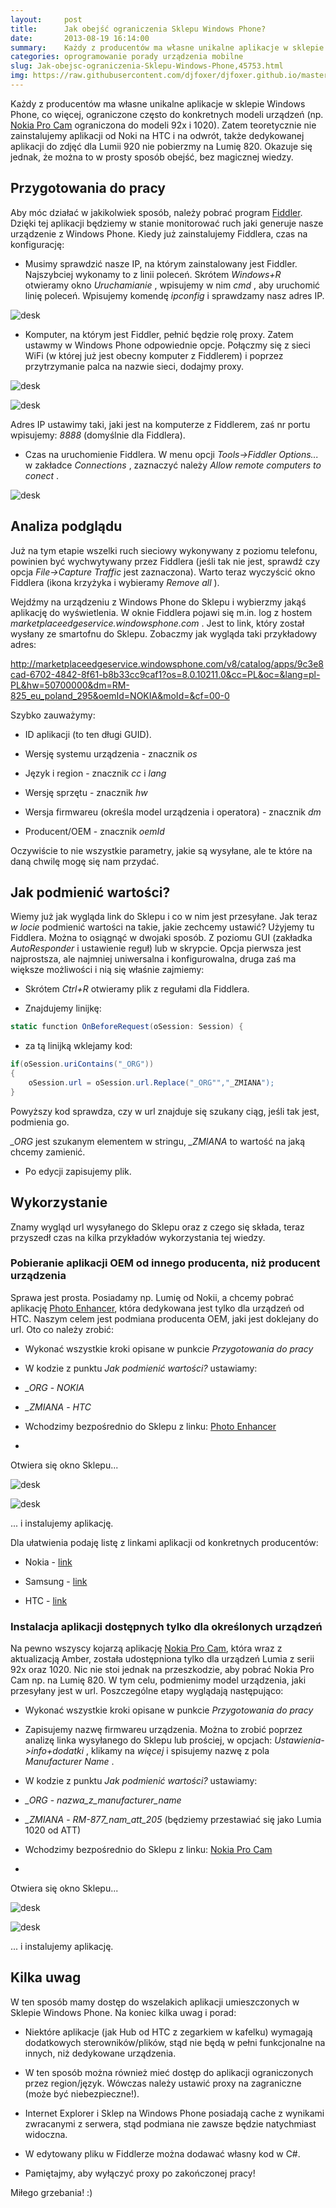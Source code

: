 ```yaml
---
layout:     post
title:      Jak obejść ograniczenia Sklepu Windows Phone?
date:       2013-08-19 16:14:00
summary:    Każdy z producentów ma własne unikalne aplikacje w sklepie Windows Phone, co więcej, ograniczone często do konkretnych modeli urządzeń (np. Nokia Pro Cam  ograniczona do modeli 92x i 1020). Zatem teoretycznie nie zainstalujemy aplikacji od Noki na HTC i na odwrót, także dedykowanej aplikacji do zdjęć dla Lumii 920 nie pobierzmy na Lumię 820. Okazuje się jednak, że można to w prosty sposób obejść, ...
categories: oprogramowanie porady urządzenia mobilne
slug: Jak-obejsc-ograniczenia-Sklepu-Windows-Phone,45753.html
img: https://raw.githubusercontent.com/djfoxer/djfoxer.github.io/master/_img/2013-8-19-_96_/g_-_-x-_-_-_x20130818142007_0.png
---
```




Każdy z producentów ma własne unikalne aplikacje w sklepie Windows Phone, co więcej, ograniczone często do konkretnych modeli urządzeń (np. [Nokia Pro Cam](http://www.windowsphone.com/pl-pl/store/app/nokia-pro-cam/bfd2d954-12da-415c-ad99-69a20f101e04)  ograniczona do modeli 92x i 1020). Zatem teoretycznie nie zainstalujemy aplikacji od Noki na HTC i na odwrót, także dedykowanej aplikacji do zdjęć dla Lumii 920 nie pobierzmy na Lumię 820. Okazuje się jednak, że można to w prosty sposób obejść, bez magicznej wiedzy.




## Przygotowania do pracy



Aby móc działać w jakikolwiek sposób, należy pobrać program [Fiddler](http://fiddler2.com/get-fiddler).  Dzięki tej aplikacji będziemy w stanie monitorować ruch jaki generuje nasze urządzenie z Windows Phone. Kiedy już zainstalujemy Fiddlera, czas na konfigurację:




  * Musimy sprawdzić nasze IP, na którym zainstalowany jest Fiddler. Najszybciej wykonamy to z linii poleceń. Skrótem  *Windows+R*  otwieramy okno  *Uruchamianie* , wpisujemy w nim  *cmd* , aby uruchomić linię poleceń. Wpisujemy komendę  *ipconfig*  i sprawdzamy nasz adres IP.


![desk](https://raw.githubusercontent.com/djfoxer/djfoxer.github.io/master/_img/2013-8-19-_96_/g_-_-x-_-_-_x20130818142007_0.png)




  * Komputer, na którym jest Fiddler, pełnić będzie rolę proxy. Zatem ustawmy w Windows Phone odpowiednie opcje. Połączmy się z sieci WiFi (w której już jest obecny komputer z Fiddlerem) i poprzez przytrzymanie palca na nazwie sieci, dodajmy proxy.



![desk](https://raw.githubusercontent.com/djfoxer/djfoxer.github.io/master/_img/2013-8-19-_96_/g_-_-x-_-_-_x20130818142007_0.jpg)


![desk](https://raw.githubusercontent.com/djfoxer/djfoxer.github.io/master/_img/2013-8-19-_96_/g_-_-x-_-_-_x20130818142005_0.jpg)



Adres IP ustawimy taki, jaki jest na komputerze z Fiddlerem, zaś nr portu wpisujemy:  *8888*  (domyślnie dla Fiddlera).



  * Czas na uruchomienie Fiddlera. W menu opcji  *Tools->Fiddler Options...*  w zakładce  *Connections* , zaznaczyć należy  *Allow remote computers to conect* .


![desk](https://raw.githubusercontent.com/djfoxer/djfoxer.github.io/master/_img/2013-8-19-_96_/g_-_-x-_-_-_x20130818142530_0.png)






 


## Analiza podglądu



Już na tym etapie wszelki ruch sieciowy wykonywany z poziomu telefonu, powinien być wychwytywany przez Fiddlera (jeśli tak nie jest, sprawdź czy opcja  *File->Capture Traffic*  jest zaznaczona). Warto teraz wyczyścić okno Fiddlera (ikona krzyżyka i wybieramy  *Remove all* ). 

Wejdźmy na urządzeniu z Windows Phone do Sklepu i wybierzmy jakąś aplikację do wyświetlenia. W oknie Fiddlera pojawi się m.in. log z hostem  *marketplaceedgeservice.windowsphone.com* . Jest to link, który został wysłany ze smartofnu do Sklepu. Zobaczmy jak wygląda taki przykładowy adres:

http://marketplaceedgeservice.windowsphone.com/v8/catalog/apps/9c3e8cad-6702-4842-8f61-b8b33cc9caf1?os=8.0.10211.0&cc=PL&oc=&lang=pl-PL&hw=50700000&dm=RM-825_eu_poland_295&oemId=NOKIA&moId=&cf=00-0

Szybko zauważymy:



  * ID aplikacji (to ten długi GUID).

  * Wersję systemu urządzenia - znacznik  *os* 

  * Język i region - znacznik  *cc*  i  *lang* 

  * Wersję sprzętu - znacznik  *hw* 

  * Wersja firmwareu (określa model urządzenia i operatora) - znacznik  *dm* 

  * Producent/OEM - znacznik  *oemId* 



Oczywiście to nie wszystkie parametry, jakie są wysyłane, ale te które na daną chwilę mogę się nam przydać.



## Jak podmienić wartości?



Wiemy już jak wygląda link do Sklepu i co w nim jest przesyłane. Jak teraz  *w locie*  podmienić wartości na takie, jakie zechcemy ustawić? Użyjemy tu Fiddlera. Można to osiągnąć w dwojaki sposób. Z poziomu GUI (zakładka  *AutoResponder*  i ustawienie reguł) lub w skrypcie. Opcja pierwsza jest najprostsza, ale najmniej uniwersalna i konfigurowalna, druga zaś ma większe możliwości i nią się właśnie zajmiemy:




  * Skrótem  *Ctrl+R*  otwieramy plik z regułami dla Fiddlera.

  * Znajdujemy linijkę: 

```c#
static function OnBeforeRequest(oSession: Session) {
```

 

  * za tą linijką wklejamy kod:



```c#
if(oSession.uriContains("_ORG"))
{
	oSession.url = oSession.url.Replace("_ORG"","_ZMIANA");
}
```


Powyższy kod sprawdza, czy w url znajduje się szukany ciąg, jeśli tak jest, podmienia go.

 *_ORG*  jest szukanym elementem w stringu,
 *_ZMIANA*  to wartość na jaką chcemy zamienić. 



  * Po edycji zapisujemy plik.






## Wykorzystanie



Znamy wygląd url wysyłanego do Sklepu oraz z czego się składa, teraz przyszedł czas na kilka przykładów wykorzystania tej wiedzy.



### Pobieranie aplikacji OEM od innego producenta, niż producent urządzenia


Sprawa jest prosta. Posiadamy np. Lumię od Nokii, a chcemy pobrać aplikację [Photo Enhancer](http://www.windowsphone.com/pl-pl/store/app/photo-enhancer/8e17bc66-2bb2-df11-8a2f-00237de2db9e),  która dedykowana jest tylko dla urządzeń od HTC. Naszym celem jest podmiana producenta OEM, jaki jest doklejany do url. Oto co należy zrobić:



  * Wykonać wszystkie kroki opisane w punkcie  *Przygotowania do pracy* 

  * W kodzie z punktu  *Jak podmienić wartości?*  ustawiamy:



  *  *_ORG*  -  *NOKIA* 
 

  *  *_ZMIANA*  -  *HTC* 







  * Wchodzimy bezpośrednio do Sklepu z linku: [Photo Enhancer](http://www.windowsphone.com/pl-pl/store/app/photo-enhancer/8e17bc66-2bb2-df11-8a2f-00237de2db9e) 

  * 
Otwiera się okno Sklepu...


![desk](https://raw.githubusercontent.com/djfoxer/djfoxer.github.io/master/_img/2013-8-19-_96_/g_-_-x-_-_-_x20130818153520_0.jpg)


![desk](https://raw.githubusercontent.com/djfoxer/djfoxer.github.io/master/_img/2013-8-19-_96_/g_-_-x-_-_-_x20130818154033_0.png)


... i instalujemy aplikację.
  






Dla ułatwienia podaję listę z linkami aplikacji od konkretnych producentów:




  * Nokia - [link](http://www.windowsphone.com/en-in/store/oem/apps-from-nokia?oemid=nokia) 

  * Samsung - [link](http://www.windowsphone.com/en-us/store/oem/samsung-zone?oemid=Samsung) 

  * HTC - [link](http://www.windowsphone.com/en-in/store/oem/htc-apps?oemid=htc) 





### Instalacja aplikacji dostępnych tylko dla określonych urządzeń


Na pewno wszyscy kojarzą aplikację [Nokia Pro Cam](http://www.windowsphone.com/pl-pl/store/app/nokia-pro-cam/bfd2d954-12da-415c-ad99-69a20f101e04),  która wraz z aktualizacją Amber, została udostępniona tylko dla urządzeń Lumia z serii 92x oraz 1020. Nic nie stoi jednak na przeszkodzie, aby pobrać Nokia Pro Cam np. na Lumię 820. W tym celu, podmienimy model urządzenia, jaki przesyłany jest w url. Poszczególne etapy wyglądają następująco:  




  * Wykonać wszystkie kroki opisane w punkcie  *Przygotowania do pracy* 

  * Zapisujemy nazwę firmwareu urządzenia. Można to zrobić poprzez analizę linka wysyłanego do Sklepu lub prościej, w opcjach:  *Ustawienia->info+dodatki* , klikamy na  *więcej*  i spisujemy nazwę z pola  *Manufacturer Name* .

  * W kodzie z punktu  *Jak podmienić wartości?*  ustawiamy:



  *  *_ORG*  -  *nazwa_z_manufacturer_name* 
 

  *  *_ZMIANA*  -  *RM-877_nam_att_205*  (będziemy przestawiać się jako Lumia 1020 od ATT)




  * Wchodzimy bezpośrednio do Sklepu z linku: [Nokia Pro Cam](http://www.windowsphone.com/pl-pl/store/app/nokia-pro-cam/bfd2d954-12da-415c-ad99-69a20f101e04) 

  * 
Otwiera się okno Sklepu...


![desk](https://raw.githubusercontent.com/djfoxer/djfoxer.github.io/master/_img/2013-8-19-_96_/g_-_-x-_-_-_x20130818153518_0.jpg)


![desk](https://raw.githubusercontent.com/djfoxer/djfoxer.github.io/master/_img/2013-8-19-_96_/g_-_-x-_-_-_x20130818154029_0.png)


... i instalujemy aplikację.
  






## Kilka uwag



W ten sposób mamy dostęp do wszelakich aplikacji umieszczonych w Sklepie Windows Phone. Na koniec kilka uwag i porad:




  * Niektóre aplikacje (jak Hub od HTC z zegarkiem w kafelku) wymagają dodatkowych sterowników/plików, stąd nie będą w pełni funkcjonalne na innych, niż dedykowane urządzenia.

  * W ten sposób można również mieć dostęp do aplikacji ograniczonych przez region/język. Wówczas należy ustawić proxy na zagraniczne (może być niebezpieczne!).

  * Internet Explorer i Sklep na Windows Phone posiadają cache z wynikami zwracanymi z serwera, stąd podmiana nie zawsze będzie natychmiast widoczna.

  * W edytowany pliku w Fiddlerze można dodawać własny kod w C#.

  * Pamiętajmy, aby wyłączyć proxy po zakończonej pracy!



Miłego grzebania! :)